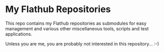 # My Flathub Repositories

This repo contains my Flathub repositories as submodules for easy management and various other miscellaneous tools, scripts and test applications.

Unless you are me, you are probably not interested in this repository... :-)
